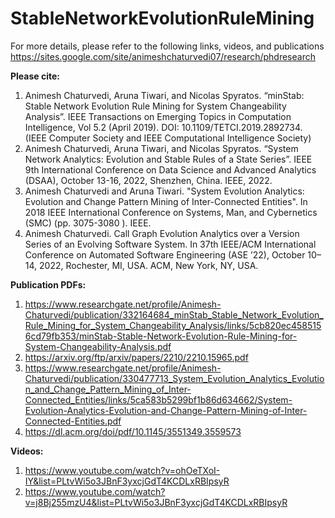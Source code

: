 # StableNetworkEvolutionRuleMining

For more details, please refer to the following links, videos, and publications
https://sites.google.com/site/animeshchaturvedi07/research/phdresearch


<b>Please cite:</b>
1. Animesh Chaturvedi, Aruna Tiwari, and Nicolas Spyratos. “minStab: Stable Network Evolution Rule Mining for System Changeability Analysis”. IEEE Transactions on Emerging Topics in Computation Intelligence, Vol 5.2 (April 2019). DOI: 10.1109/TETCI.2019.2892734. (IEEE Computer Society and IEEE Computational Intelligence Society)
2. Animesh Chaturvedi, Aruna Tiwari, and Nicolas Spyratos. “System Network Analytics: Evolution and Stable Rules of a State Series”. IEEE 9th International Conference on Data Science and Advanced Analytics (DSAA), October 13-16, 2022, Shenzhen, China. IEEE, 2022.
3. Animesh Chaturvedi and Aruna Tiwari. "System Evolution Analytics: Evolution and Change Pattern Mining of Inter-Connected Entities". In 2018 IEEE International Conference on Systems, Man, and Cybernetics (SMC) (pp. 3075-3080 ). IEEE.
4. Animesh Chaturvedi. Call Graph Evolution Analytics over a Version Series of an Evolving Software System. In 37th IEEE/ACM International Conference on Automated Software Engineering (ASE ’22), October 10–14, 2022, Rochester, MI, USA. ACM, New York, NY, USA.


<b>Publication PDFs:</b>
1. https://www.researchgate.net/profile/Animesh-Chaturvedi/publication/332164684_minStab_Stable_Network_Evolution_Rule_Mining_for_System_Changeability_Analysis/links/5cb820ec4585156cd79fb353/minStab-Stable-Network-Evolution-Rule-Mining-for-System-Changeability-Analysis.pdf
2. https://arxiv.org/ftp/arxiv/papers/2210/2210.15965.pdf
3. https://www.researchgate.net/profile/Animesh-Chaturvedi/publication/330477713_System_Evolution_Analytics_Evolution_and_Change_Pattern_Mining_of_Inter-Connected_Entities/links/5ca583b5299bf1b86d634662/System-Evolution-Analytics-Evolution-and-Change-Pattern-Mining-of-Inter-Connected-Entities.pdf
4. https://dl.acm.org/doi/pdf/10.1145/3551349.3559573


<b>Videos:</b>
1. https://www.youtube.com/watch?v=ohOeTXoI-IY&list=PLtvWi5o3JBnF3yxcjGdT4KCDLxRBIpsyR 
2. https://www.youtube.com/watch?v=j8Bj255mzU4&list=PLtvWi5o3JBnF3yxcjGdT4KCDLxRBIpsyR
